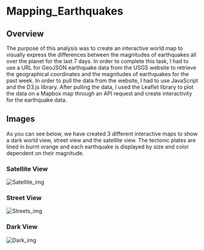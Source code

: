 # Mapping_Earthquakes

## Overview
The purpose of this analysis was to create an interactive world map to visually express the differences between the magnitudes of earthquakes all over the planet for the last 7 days. In order to complete this task, I had to use a URL for GeoJSON earthquake data from the USGS website to retrieve the geographical coordinates and the magnitudes of earthquakes for the past week. In order to pull the data from the website, I had to use JavaScript and the D3.js library. After pulling the data, I used the Leaflet library to plot the data on a Mapbox map through an API request and create interactivity for the earthquake data.

## Images
As you can see below, we have created 3 different interactive maps to show a dark world view, street view and the satellite view. The tectonic plates are lined in burnt orange and each earthquake is displayed by size and color dependent on their magnitude.

### Satellite View
![Satellite_img](https://user-images.githubusercontent.com/69607218/142790235-e9b41ee9-05bd-446a-b883-2b2a24d7bf14.png)

### Street View
![Streets_img](https://user-images.githubusercontent.com/69607218/142790250-c811fd53-917a-4ec3-be40-79125fa9f0c5.png)

### Dark View
![Dark_img](https://user-images.githubusercontent.com/69607218/142790254-4066f19b-043f-4caf-aa09-c09600ec9f8c.png)
